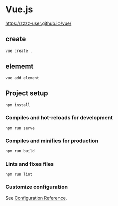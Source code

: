 # Vue.js
https://zzzz-user.github.io/vue/

## create
```
vue create .
```

## elememt
```
vue add element
```


## Project setup
```
npm install
```

### Compiles and hot-reloads for development
```
npm run serve
```

### Compiles and minifies for production
```
npm run build
```

### Lints and fixes files
```
npm run lint
```

### Customize configuration
See [Configuration Reference](https://cli.vuejs.org/config/).
